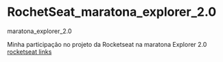 # RochetSeat_maratona_explorer_2.0
maratona_explorer_2.0

Minha participação no projeto da Rocketseat
na  maratona Explorer 2.0
<a href="https://alexandersdr.github.io/RochetSeat_maratona_explorer_2.0/index.html">rocketseat links</a>